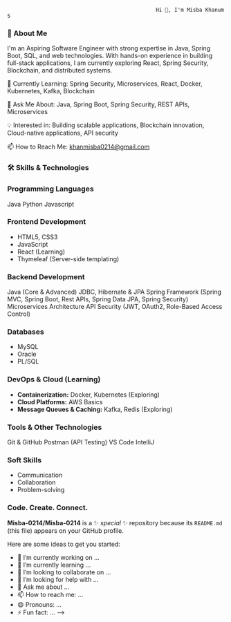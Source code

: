                                                     Hi 👋, I'm Misba Khanum S
                                                                        
                                                                        
### **🚀 About Me**

I'm an Aspiring Software Engineer with strong expertise in Java, Spring Boot, SQL, and web technologies. With hands-on experience in building full-stack applications, I am currently exploring React, Spring Security, Blockchain, and distributed systems.

🔭 Currently Learning: Spring Security, Microservices, React, Docker, Kubernetes, Kafka, Blockchain

💬 Ask Me About: Java, Spring Boot, Spring Security,  REST APIs, Microservices

💡 Interested in: Building scalable applications, Blockchain innovation,  Cloud-native applications, API security

📫 How to Reach Me: khanmisba0214@gmail.com


### **🛠️ Skills & Technologies**

### **Programming Languages**
  Java
  Python
  Javascript
  
### **Frontend Development**
* HTML5, CSS3
* JavaScript
* React (Learning)
* Thymeleaf (Server-side templating)
  
### **Backend Development**
  Java (Core & Advanced)
  JDBC, Hibernate & JPA
  Spring Framework (Spring MVC, Spring Boot, Rest APIs, Spring Data JPA, Spring Security)
  Microservices Architecture
  API Security (JWT, OAuth2, Role-Based Access Control)

### **Databases**
* MySQL
* Oracle
* PL/SQL

### **DevOps & Cloud (Learning)**
* **Containerization:** Docker, Kubernetes (Exploring)
* **Cloud Platforms:** AWS Basics
* **Message Queues & Caching:** Kafka, Redis (Exploring)

### **Tools & Other Technologies**
  Git & GitHub
  Postman (API Testing)
  VS Code
  IntelliJ 

### **Soft Skills**
* Communication
* Collaboration
* Problem-solving


### **Code. Create. Connect.**

**Misba-0214/Misba-0214** is a ✨ _special_ ✨ repository because its `README.md` (this file) appears on your GitHub profile.

Here are some ideas to get you started:

- 🔭 I’m currently working on ...
- 🌱 I’m currently learning ...
- 👯 I’m looking to collaborate on ...
- 🤔 I’m looking for help with ...
- 💬 Ask me about ...
- 📫 How to reach me: ...
- 😄 Pronouns: ...
- ⚡ Fun fact: ...
-->
